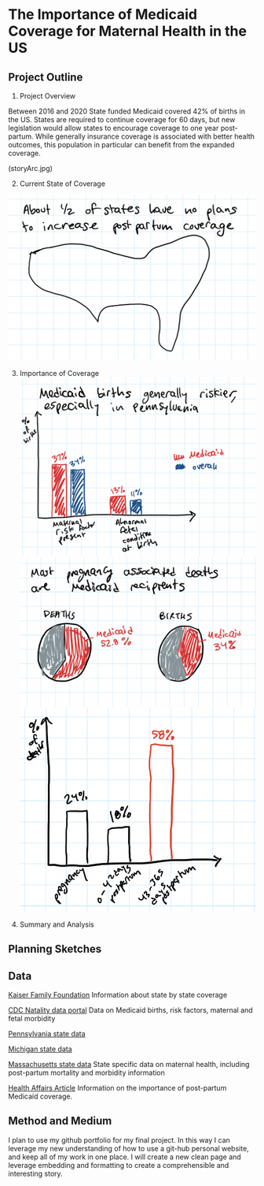 # The Importance of Medicaid Coverage for Maternal Health in the US

## Project Outline

1. Project Overview 

Between 2016 and 2020 State funded Medicaid covered 42% of births in the US.  States are required to continue coverage for 60 days, but new legislation would allow states to encourage coverage to one year post-partum.  While generally insurance coverage is associated with better health outcomes, this population in particular can benefit from the expanded coverage.  

(storyArc.jpg)

2. Current State of Coverage

![map](map.png)

3. Importance of Coverage
![births are risky](births_risk.png)
![](Medicaid_Deaths.png)
![](deaths_later.png)



4. Summary and Analysis



## Planning Sketches

## Data
[Kaiser Family Foundation](/https://www.kff.org/medicaid/issue-brief/medicaid-postpartum-coverage-extension-tracker/)
Information about state by state coverage

[CDC Natality data portal](/https://wonder.cdc.gov/natality-expanded-current.html)
Data on Medicaid births, risk factors, maternal and fetal morbidity

[Pennsylvania state data](chrome-extension://efaidnbmnnnibpcajpcglclefindmkaj/viewer.html?pdfurl=https%3A%2F%2Fwww.health.pa.gov%2Ftopics%2FDocuments%2FDiseases%2520and%2520Conditions%2FPregnancy%2520Associated%2520Deaths%25202013-2018%2520FINAL.pdf&clen=834643&chunk=true)


[Michigan state data](/chrome-extension://efaidnbmnnnibpcajpcglclefindmkaj/viewer.html?pdfurl=https%3A%2F%2Fwww.michigan.gov%2Fdocuments%2Fmdhhs%2FMMMS_2012-2016_Fact_Sheet_1.23.2020_679478_7.pdf&clen=212384&chunk=true)

[Massachusetts state data](chrome-extension://efaidnbmnnnibpcajpcglclefindmkaj/viewer.html?pdfurl=https%3A%2F%2Fwww.mass.gov%2Fdoc%2F2014-report-pregnancy-associated-mortality-2000-2007%2Fdownload&clen=812805&chunk=true)
State specific data on maternal health, including post-partum mortality and morbidity information

[Health Affairs Article](https://www-healthaffairs-org.cmu.idm.oclc.org/doi/epdf/10.1377/hlthaff.2021.00730)
Information on the importance of post-partum Medicaid coverage.


## Method and Medium

I plan to use my github portfolio for my final project.  In this way I can leverage my new understanding of how to use a git-hub personal website, and keep all of my work in one place. I will create a new clean page and leverage embedding and formatting to create a comprehensible and interesting story. 
